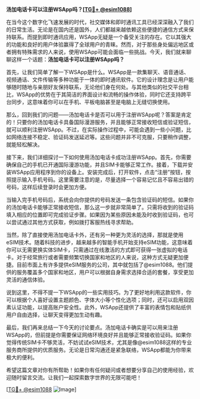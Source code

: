 **汤加电话卡可以注册WSApp吗？[[TG💪+ @esim1088](https://t.me/s/esim1088)]**

在当今这个数字化飞速发展的时代，社交媒体和即时通讯工具已经深深融入了我们的日常生活。无论是在国内还是国外，人们都越来越依赖这些便捷的通信方式来保持联系。而提到即时通讯应用，WSApp无疑是一个备受关注的存在。它以其强大的功能和良好的用户体验赢得了全球用户的青睐。然而，对于那些身处偏远地区或者拥有特殊需求的人来说，使用WSApp可能会面临一些挑战。今天，我们就来聊聊这样一个话题：**汤加电话卡可以注册WSApp吗？**

首先，让我们简单了解一下WSApp是什么。WSApp是一款集聊天、语音通话、视频通话、文件传输等多种功能于一体的即时通讯软件。它的设计理念是让用户能够随时随地与亲朋好友保持联系，无论他们身在何处。与其他类似的社交平台相比，WSApp的优势在于其简洁的界面设计和流畅的操作体验，同时它还支持跨平台同步，这意味着你可以在手机、平板电脑甚至是电脑上无缝切换使用。

那么，回到我们的问题——汤加电话卡是否可以用于注册WSApp呢？答案是肯定的！只要你的汤加电话卡具备国际漫游服务，并且能够正常接收短信或验证短信，就可以顺利注册WSApp。不过，在实际操作过程中，可能会遇到一些小问题，比如网络连接不稳定、验证码发送延迟等。这些问题并非不可克服，只要稍作调整，就能轻松解决。

接下来，我们详细探讨一下如何使用汤加电话卡成功注册WSApp。首先，你需要确保自己的手机已开通国际漫游功能，并且SIM卡能够正常工作。接着，下载并安装WSApp应用程序到你的设备上。安装完成后，打开软件，点击“注册”按钮，按照提示输入手机号码。这里需要注意的是，尽量选择一个容易记忆且不容易出错的号码，这样后续登录时会更加方便。

当输入完手机号码后，系统会向你提供的号码发送一条包含验证码的短信。如果你的汤加电话卡能够正常接收短信，那么这一步就非常简单了。只需将收到的验证码填入相应的位置即可完成验证步骤。如果因为某些原因未能及时收到验证码，也可以尝试通过其他方式获取，例如拨打客服热线寻求帮助。

当然，除了直接使用汤加电话卡外，还有另一种更为灵活的选择，那就是使用eSIM技术。随着科技的进步，越来越多的智能手机开始支持eSIM功能，这意味着你可以无需更换实体SIM卡，只需通过在线激活的方式即可获得一张虚拟的电话卡。对于经常旅行或者需要频繁切换国家和地区的人来说，这种方式无疑更加便捷。目前市面上有许多提供eSIM服务的公司，其中就包括了@esim1088。他们提供的服务覆盖多个国家和地区，用户可以根据自身需求选择合适的套餐，享受更加灵活的通信体验。

说到这里，不得不提一下WSApp的一些实用技巧。为了更好地利用这款软件，你可以根据个人喜好设置主题颜色、字体大小等个性化选项；同时，还可以启用双因素认证功能，以提高账户安全性。此外，WSApp还提供了丰富的表情包和贴纸供用户自由选择，让聊天变得更加生动有趣。

最后，我们再来总结一下今天的讨论要点。汤加电话卡确实是可以用来注册WSApp的，但前提是你需要保证网络环境良好并且能够正常接收验证码。如果你觉得传统SIM卡不够灵活，不妨试试eSIM技术，尤其是像@esim1088这样的专业服务商所提供的优质服务。无论是日常沟通还是紧急联络，WSApp都能为你带来极大的便利。

希望这篇文章对你有所帮助！如果你有任何疑问或者想要分享自己的使用经验，欢迎随时留言交流。让我们一起探索数字世界的无限可能吧！

[[TG💪+ @esim1088](https://t.me/s/esim1088) ![Image](https://i.postimg.cc/4NQfJmqS/Snipaste-2025-05-13-00-14-12.png)]